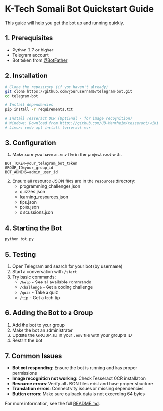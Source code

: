 # K-Tech Somali Bot Quickstart Guide

This guide will help you get the bot up and running quickly.

## 1. Prerequisites

- Python 3.7 or higher
- Telegram account
- Bot token from [@BotFather](https://t.me/BotFather)

## 2. Installation

```bash
# Clone the repository (if you haven't already)
git clone https://github.com/yourusername/telegram-bot.git
cd telegram-bot

# Install dependencies
pip install -r requirements.txt

# Install Tesseract OCR (Optional - for image recognition)
# Windows: Download from https://github.com/UB-Mannheim/tesseract/wiki
# Linux: sudo apt install tesseract-ocr
```

## 3. Configuration

1. Make sure you have a `.env` file in the project root with:

```
BOT_TOKEN=your_telegram_bot_token
GROUP_ID=your_group_id
BOT_ADMINS=admin_user_id
```

2. Ensure all resource JSON files are in the `resources` directory:
   - programming_challenges.json
   - quizzes.json
   - learning_resources.json
   - tips.json
   - polls.json
   - discussions.json

## 4. Starting the Bot

```bash
python bot.py
```

## 5. Testing

1. Open Telegram and search for your bot (by username)
2. Start a conversation with `/start`
3. Try basic commands:
   - `/help` - See all available commands
   - `/challenge` - Get a coding challenge
   - `/quiz` - Take a quiz
   - `/tip` - Get a tech tip

## 6. Adding the Bot to a Group

1. Add the bot to your group
2. Make the bot an administrator
3. Update the GROUP_ID in your `.env` file with your group's ID
4. Restart the bot

## 7. Common Issues

- **Bot not responding**: Ensure the bot is running and has proper permissions
- **Image recognition not working**: Check Tesseract OCR installation
- **Resource errors**: Verify all JSON files exist and have proper structure
- **Translation errors**: Connectivity issues or missing dependencies
- **Button errors**: Make sure callback data is not exceeding 64 bytes

For more information, see the full [README.md](README.md).
